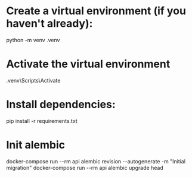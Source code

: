 # Create a virtual environment (if you haven't already):
python -m venv .venv
# Activate the virtual environment
.venv\Scripts\Activate
# Install dependencies:
pip install -r requirements.txt
# Init alembic
docker-compose run --rm api alembic revision --autogenerate -m "Initial migration"
docker-compose run --rm api alembic upgrade head